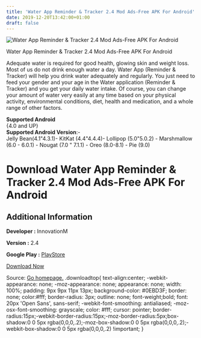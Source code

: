 ```yaml
---
title: 'Water App Reminder & Tracker 2.4 Mod Ads-Free APK For Android'
date: 2019-12-20T13:42:00+01:00
draft: false
---
```


![Water App Reminder & Tracker 2.4 Mod Ads-Free APK For Android](https://i0.wp.com/apkhome.net/wp-content/uploads/2019/12/Water-App-Reminder-Tracker-2.4-Mod-Ads-Free.png "Water App Reminder & Tracker 2.4 Mod Ads-Free APK For Android")

  

Water App Reminder & Tracker 2.4 Mod Ads-Free APK For Android

Adequate water is required for good health, glowing skin and weight loss. Most of us do not drink enough water a day. Water App (Reminder & Tracker) will help you drink water adequately and regularly. You just need to feed your gender and your age in the Water application (Reminder & Tracker) and you get your daily water intake. Of course, you can change your amount of water very easily at any time based on your physical activity, environmental conditions, diet, health and medication, and a whole range of other factors.

**Supported Android**  
{4.0 and UP}  
**Supported Android Version**:-  
Jelly Bean(4.1"4.3.1)- KitKat (4.4"4.4.4)- Lollipop (5.0"5.0.2) - Marshmallow (6.0 - 6.0.1) - Nougat (7.0 " 7.1.1) - Oreo (8.0-8.1) - Pie (9.0)

Download Water App Reminder & Tracker 2.4 Mod Ads-Free APK For Android
======================================================================

Additional Information
----------------------

**Developer :** InnovationM

**Version :** 2.4

**Google Play :** [PlayStore](https://play.google.com/store/apps/details?id=com.innovationm.waterapp)

  

[Download Now](https://store4app.co/post/water-app-reminder-amp-tracker-2-4-mod-ads-free-apk-for-android_1576781899)

  
Source: [Go homepage.](https://store4app.co/post/water-app-reminder-amp-tracker-2-4-mod-ads-free-apk-for-android_1576781899) .downloadtop{ text-align:center; -webkit-appearance: none; -moz-appearance: none; appearance: none; width: 100%; padding: 9px 9px 11px 13px; background-color: #0EBD3F; border: none; color:#fff; border-radius: 3px; outline: none; font-weight;bold; font: 20px 'Open Sans', sans-serif; -webkit-font-smoothing: antialiased; -moz-osx-font-smoothing: grayscale; color: #fff; cursor: pointer; border-radius:15px;-webkit-border-radius:15px;-moz-border-radius:5px;box-shadow:0 0 5px rgba(0,0,0,.2);-moz-box-shadow:0 0 5px rgba(0,0,0,.2);-webkit-box-shadow:0 0 5px rgba(0,0,0,.2) !important; }